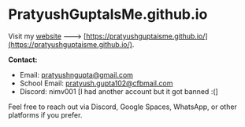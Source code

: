 # PratyushGuptaIsMe.github.io

Visit my [website](https://pratyushguptaisme.github.io/) ---> [https://pratyushguptaisme.github.io/](https://pratyushguptaisme.github.io/).

**Contact:**  
- Email: pratyushngupta@gmail.com  
- School Email: pratyush.gupta102@cfbmail.com  
- Discord: nimv001  [I had another account but it got banned :(]

Feel free to reach out via Discord, Google Spaces, WhatsApp, or other platforms if you prefer.